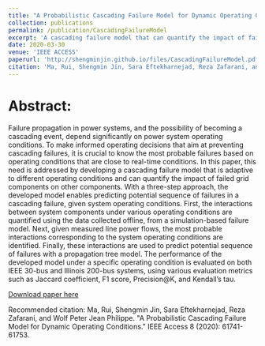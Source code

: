 ```yaml
---
title: "A Probabilistic Cascading Failure Model for Dynamic Operating Conditions"
collection: publications
permalink: /publication/CascadingFailureModel
excerpt: 'A cascading failure model that can quantify the impact of failed grid components on other components.'
date: 2020-03-30
venue: 'IEEE ACCESS'
paperurl: 'http://shengminjin.github.io/files/CascadingFailureModel.pdf'
citation: 'Ma, Rui, Shengmin Jin, Sara Eftekharnejad, Reza Zafarani, and Wolf Peter Jean Philippe. "A Probabilistic Cascading Failure Model for Dynamic Operating Conditions." IEEE Access 8 (2020): 61741-61753.'
---
```

Abstract:
======
Failure propagation in power systems, and the possibility of becoming a cascading event,
depend significantly on power system operating conditions. To make informed operating decisions that aim at preventing cascading failures, it is crucial to know the most probable failures based on operating conditions that are close to real-time conditions. In this paper, this need is addressed by developing a cascading failure model that is adaptive to different operating conditions and can quantify the impact of failed grid components on other components. With a three-step approach, the developed model enables predicting potential sequence of failures in a cascading failure, given system operating conditions. First, the interactions between system components under various operating conditions are quantified using the data collected offline, from a simulation-based failure model. Next, given measured line power flows, the most probable interactions corresponding to the system operating conditions are identified. Finally, these interactions are used to predict
potential sequence of failures with a propagation tree model. The performance of the developed model under a specific operating condition is evaluated on both IEEE 30-bus and Illinois 200-bus systems, using various evaluation metrics such as Jaccard coefficient, F1 score, Precision@K, and Kendall’s tau.

[Download paper here](http://shengminjin.github.io/files/CascadingFailureModel.pdf)

Recommended citation: Ma, Rui, Shengmin Jin, Sara Eftekharnejad, Reza Zafarani, and Wolf Peter Jean Philippe. "A Probabilistic Cascading Failure Model for Dynamic Operating Conditions." IEEE Access 8 (2020): 61741-61753.

